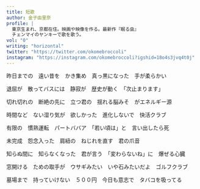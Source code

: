 ```yaml
---
title: 短歌
author: 金子由里奈
profile: |
  東京生まれ、京都在住。映画や映像を作る。最新作『眠る虫』
  チェンマイのヤンキーで歌を歌う。
vol: "0"
writing: "horizontal"
twitter: "https://twitter.com/okomebroccoli"
instagram: "https://instagram.com/okomebroccoli?igshid=18o4s3jvq4t0j"
---
```


昨日までの　遠い昔を　かき集め　真っ黒になった　手が柔らかい

退屈が　散ってバスには　静寂が　歴史が動く　「次止まります」

切れ切れの　断絶の先に　立つ君の　揺れる脳みそ　がエネルギー源

時間など　ない湿り気が　欲しかった　進化しないで　快活クラブ

有限の　慣熟運転　パートババア　「若い頃は」と　言い出したら死

未完成　怨念入った　肩紐の　ねじれを直す　君の爪音

知らぬ間に　知らなくなった　君が言う　「変わらないね」に　爆ぜる心臓

窓開ける　ための取手が　ウサギみたい　いや石みたいだよ　ゴルフクラブ

墓場まで　持っていけない　５００円　今日も意志で　タバコを吸ってる
